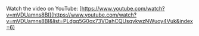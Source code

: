 Watch the video on YouTube: [https://www.youtube.com/watch?v=mVDUamns8BI](https://www.youtube.com/watch?v=mVDUamns8BI&list=PLdgq5G0ox73VOahCQUsqvkwzNWuoy4Vuk&index=6)
